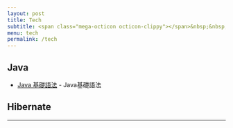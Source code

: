 ```yaml
---
layout: post
title: Tech
subtitle: <span class="mega-octicon octicon-clippy"></span>&nbsp;&nbsp; Talk is cheap, show me your code
menu: tech
permalink: /tech
---
```


## Java

- [Java 基礎語法](http://hauchenglee.com/java/2019/10/30/java-basic.html) - Java基礎語法

## Hibernate

---
